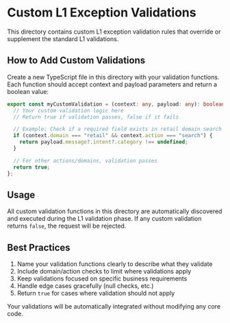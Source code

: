 # Custom L1 Exception Validations

This directory contains custom L1 exception validation rules that override or supplement the standard L1 validations.

## How to Add Custom Validations

Create a new TypeScript file in this directory with your validation functions. Each function should accept context and payload parameters and return a boolean value:

```typescript
export const myCustomValidation = (context: any, payload: any): boolean => {
  // Your custom validation logic here
  // Return true if validation passes, false if it fails

  // Example: Check if a required field exists in retail domain search
  if (context.domain === "retail" && context.action === "search") {
    return payload.message?.intent?.category !== undefined;
  }

  // For other actions/domains, validation passes
  return true;
};
```

## Usage

All custom validation functions in this directory are automatically discovered and executed during the L1 validation phase. If any custom validation returns `false`, the request will be rejected.

## Best Practices

1. Name your validation functions clearly to describe what they validate
2. Include domain/action checks to limit where validations apply
3. Keep validations focused on specific business requirements
4. Handle edge cases gracefully (null checks, etc.)
5. Return `true` for cases where validation should not apply

Your validations will be automatically integrated without modifying any core code.

